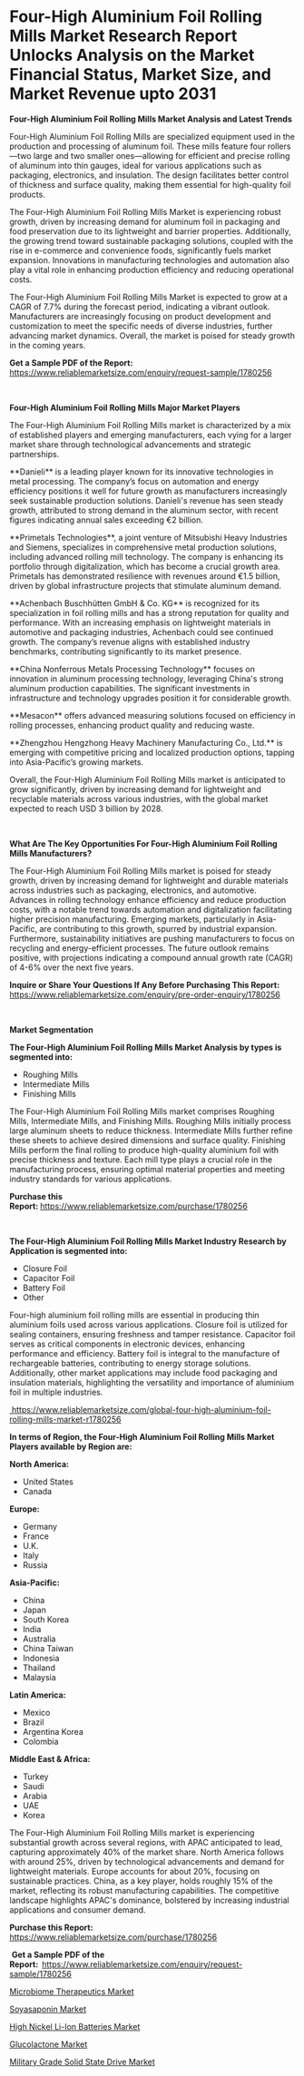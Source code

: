 <p><h1>Four-High Aluminium Foil Rolling Mills Market Research Report Unlocks Analysis on the Market Financial Status, Market Size, and Market Revenue upto 2031</h1></p><p><strong>Four-High Aluminium Foil Rolling Mills Market Analysis and Latest Trends</strong></p>
<p><p>Four-High Aluminium Foil Rolling Mills are specialized equipment used in the production and processing of aluminum foil. These mills feature four rollers—two large and two smaller ones—allowing for efficient and precise rolling of aluminum into thin gauges, ideal for various applications such as packaging, electronics, and insulation. The design facilitates better control of thickness and surface quality, making them essential for high-quality foil products.</p><p>The Four-High Aluminium Foil Rolling Mills Market is experiencing robust growth, driven by increasing demand for aluminum foil in packaging and food preservation due to its lightweight and barrier properties. Additionally, the growing trend toward sustainable packaging solutions, coupled with the rise in e-commerce and convenience foods, significantly fuels market expansion. Innovations in manufacturing technologies and automation also play a vital role in enhancing production efficiency and reducing operational costs. </p><p>The Four-High Aluminium Foil Rolling Mills Market is expected to grow at a CAGR of 7.7% during the forecast period, indicating a vibrant outlook. Manufacturers are increasingly focusing on product development and customization to meet the specific needs of diverse industries, further advancing market dynamics. Overall, the market is poised for steady growth in the coming years.</p></p>
<p><strong>Get a Sample PDF of the Report:&nbsp;</strong> <a href="https://www.reliablemarketsize.com/enquiry/request-sample/1780256?utm_campaign=1293&utm_medium=2&utm_source=Github&utm_content=ia&utm_term=09102024&utm_id=four-high-aluminium-foil-rolling-mills">https://www.reliablemarketsize.com/enquiry/request-sample/1780256</a></p>
<p>&nbsp;</p>
<p><strong>Four-High Aluminium Foil Rolling Mills Major Market Players</strong></p>
<p><p>The Four-High Aluminium Foil Rolling Mills market is characterized by a mix of established players and emerging manufacturers, each vying for a larger market share through technological advancements and strategic partnerships.</p><p>**Danieli** is a leading player known for its innovative technologies in metal processing. The company’s focus on automation and energy efficiency positions it well for future growth as manufacturers increasingly seek sustainable production solutions. Danieli's revenue has seen steady growth, attributed to strong demand in the aluminum sector, with recent figures indicating annual sales exceeding €2 billion.</p><p>**Primetals Technologies**, a joint venture of Mitsubishi Heavy Industries and Siemens, specializes in comprehensive metal production solutions, including advanced rolling mill technology. The company is enhancing its portfolio through digitalization, which has become a crucial growth area. Primetals has demonstrated resilience with revenues around €1.5 billion, driven by global infrastructure projects that stimulate aluminum demand.</p><p>**Achenbach Buschhütten GmbH & Co. KG** is recognized for its specialization in foil rolling mills and has a strong reputation for quality and performance. With an increasing emphasis on lightweight materials in automotive and packaging industries, Achenbach could see continued growth. The company’s revenue aligns with established industry benchmarks, contributing significantly to its market presence.</p><p>**China Nonferrous Metals Processing Technology** focuses on innovation in aluminum processing technology, leveraging China's strong aluminum production capabilities. The significant investments in infrastructure and technology upgrades position it for considerable growth.</p><p>**Mesacon** offers advanced measuring solutions focused on efficiency in rolling processes, enhancing product quality and reducing waste. </p><p>**Zhengzhou Hengzhong Heavy Machinery Manufacturing Co., Ltd.** is emerging with competitive pricing and localized production options, tapping into Asia-Pacific’s growing markets.</p><p>Overall, the Four-High Aluminium Foil Rolling Mills market is anticipated to grow significantly, driven by increasing demand for lightweight and recyclable materials across various industries, with the global market expected to reach USD 3 billion by 2028.</p></p>
<p>&nbsp;</p>
<p><strong>What Are The Key Opportunities For Four-High Aluminium Foil Rolling Mills Manufacturers?</strong></p>
<p><p>The Four-High Aluminium Foil Rolling Mills market is poised for steady growth, driven by increasing demand for lightweight and durable materials across industries such as packaging, electronics, and automotive. Advances in rolling technology enhance efficiency and reduce production costs, with a notable trend towards automation and digitalization facilitating higher precision manufacturing. Emerging markets, particularly in Asia-Pacific, are contributing to this growth, spurred by industrial expansion. Furthermore, sustainability initiatives are pushing manufacturers to focus on recycling and energy-efficient processes. The future outlook remains positive, with projections indicating a compound annual growth rate (CAGR) of 4-6% over the next five years.</p></p>
<p><strong>Inquire or Share Your Questions If Any Before Purchasing This Report:</strong> <a href="https://www.reliablemarketsize.com/enquiry/pre-order-enquiry/1780256?utm_campaign=1293&utm_medium=2&utm_source=Github&utm_content=ia&utm_term=09102024&utm_id=four-high-aluminium-foil-rolling-mills">https://www.reliablemarketsize.com/enquiry/pre-order-enquiry/1780256</a></p>
<p>&nbsp;</p>
<p><strong>Market Segmentation</strong></p>
<p><strong>The Four-High Aluminium Foil Rolling Mills Market Analysis by types is segmented into:</strong></p>
<p><ul><li>Roughing Mills</li><li>Intermediate Mills</li><li>Finishing Mills</li></ul></p>
<p><p>The Four-High Aluminium Foil Rolling Mills market comprises Roughing Mills, Intermediate Mills, and Finishing Mills. Roughing Mills initially process large aluminum sheets to reduce thickness. Intermediate Mills further refine these sheets to achieve desired dimensions and surface quality. Finishing Mills perform the final rolling to produce high-quality aluminium foil with precise thickness and texture. Each mill type plays a crucial role in the manufacturing process, ensuring optimal material properties and meeting industry standards for various applications.</p></p>
<p><strong>Purchase this Report:&nbsp;</strong><a href="https://www.reliablemarketsize.com/purchase/1780256?utm_campaign=1293&utm_medium=2&utm_source=Github&utm_content=ia&utm_term=09102024&utm_id=four-high-aluminium-foil-rolling-mills">https://www.reliablemarketsize.com/purchase/1780256</a></p>
<p>&nbsp;</p>
<p><strong>The Four-High Aluminium Foil Rolling Mills Market Industry Research by Application is segmented into:</strong></p>
<p><ul><li>Closure Foil</li><li>Capacitor Foil</li><li>Battery Foil</li><li>Other</li></ul></p>
<p><p>Four-high aluminium foil rolling mills are essential in producing thin aluminium foils used across various applications. Closure foil is utilized for sealing containers, ensuring freshness and tamper resistance. Capacitor foil serves as critical components in electronic devices, enhancing performance and efficiency. Battery foil is integral to the manufacture of rechargeable batteries, contributing to energy storage solutions. Additionally, other market applications may include food packaging and insulation materials, highlighting the versatility and importance of aluminium foil in multiple industries.</p></p>
<p><a href="https://www.reliablemarketsize.com/global-four-high-aluminium-foil-rolling-mills-market-r1780256?utm_campaign=1293&utm_medium=2&utm_source=Github&utm_content=ia&utm_term=09102024&utm_id=four-high-aluminium-foil-rolling-mills">&nbsp;https://www.reliablemarketsize.com/global-four-high-aluminium-foil-rolling-mills-market-r1780256</a></p>
<p><strong>In terms of Region, the Four-High Aluminium Foil Rolling Mills Market Players available by Region are:</strong></p>
<p>
    <p> <strong> North America: </strong>
        <ul>
            <li>United States</li>
            <li>Canada</li>
        </ul>
        </p> 
    <p> <strong> Europe: </strong>
        <ul>
            <li>Germany</li>
            <li>France</li>
            <li>U.K.</li>
            <li>Italy</li>
            <li>Russia</li>
        </ul>
        </p> 
    <p> <strong> Asia-Pacific: </strong>
        <ul>
            <li>China</li>
            <li>Japan</li>
            <li>South Korea</li>
            <li>India</li>
            <li>Australia</li>
            <li>China Taiwan</li>
            <li>Indonesia</li>
            <li>Thailand</li>
            <li>Malaysia</li>
        </ul>
        </p> 
    <p> <strong> Latin America: </strong>
        <ul>
            <li>Mexico</li>
            <li>Brazil</li>
            <li>Argentina Korea</li>
            <li>Colombia</li>
        </ul>
        </p> 
    <p> <strong> Middle East & Africa: </strong>
        <ul>
            <li>Turkey</li>
            <li>Saudi</li>
            <li>Arabia</li>
            <li>UAE</li>
            <li>Korea</li>
        </ul>
    </p>
    </p>
<p><p>The Four-High Aluminium Foil Rolling Mills market is experiencing substantial growth across several regions, with APAC anticipated to lead, capturing approximately 40% of the market share. North America follows with around 25%, driven by technological advancements and demand for lightweight materials. Europe accounts for about 20%, focusing on sustainable practices. China, as a key player, holds roughly 15% of the market, reflecting its robust manufacturing capabilities. The competitive landscape highlights APAC's dominance, bolstered by increasing industrial applications and consumer demand.</p></p>
<p><strong>Purchase this Report: </strong><a href="https://www.reliablemarketsize.com/purchase/1780256?utm_campaign=1293&utm_medium=2&utm_source=Github&utm_content=ia&utm_term=09102024&utm_id=four-high-aluminium-foil-rolling-mills">https://www.reliablemarketsize.com/purchase/1780256</a></p>
<p>&nbsp;<strong>Get a Sample PDF of the Report:&nbsp;&nbsp;</strong><a href="https://www.reliablemarketsize.com/enquiry/request-sample/1780256?utm_campaign=1293&utm_medium=2&utm_source=Github&utm_content=ia&utm_term=09102024&utm_id=four-high-aluminium-foil-rolling-mills">https://www.reliablemarketsize.com/enquiry/request-sample/1780256</a></p>
<p><strong></strong></p>
<p><p><a href="https://www.linkedin.com/pulse/microbiome-therapeutics-industry-sector-new-technologies-market-rcduc?utm_campaign=1293&utm_medium=2&utm_source=Github&utm_content=ia&utm_term=09102024&utm_id=four-high-aluminium-foil-rolling-mills">Microbiome Therapeutics Market</a></p><p><a href="https://issuu.com/reportprime-2/docs/soyasaponin-market-size-2030.pptx_63710293a872c2?utm_campaign=1293&utm_medium=2&utm_source=Github&utm_content=ia&utm_term=09102024&utm_id=four-high-aluminium-foil-rolling-mills">Soyasaponin Market</a></p><p><a href="https://github.com/PeterParrish5/Market-Research-Report-List-6/blob/main/high-nickel-li-ion-batteries-market.md?utm_campaign=1293&utm_medium=2&utm_source=Github&utm_content=ia&utm_term=09102024&utm_id=four-high-aluminium-foil-rolling-mills">High Nickel Li-Ion Batteries Market</a></p><p><a href="https://issuu.com/reportprime-2/docs/glucolactone-market-size-2030.pptx_2050d332be8edd?utm_campaign=1293&utm_medium=2&utm_source=Github&utm_content=ia&utm_term=09102024&utm_id=four-high-aluminium-foil-rolling-mills">Glucolactone Market</a></p><p><a href="https://github.com/pakerptsibetog1/Market-Research-Report-List-1/blob/main/military-grade-solid-state-drive-market.md?utm_campaign=1293&utm_medium=2&utm_source=Github&utm_content=ia&utm_term=09102024&utm_id=four-high-aluminium-foil-rolling-mills">Military Grade Solid State Drive Market</a></p></p>
